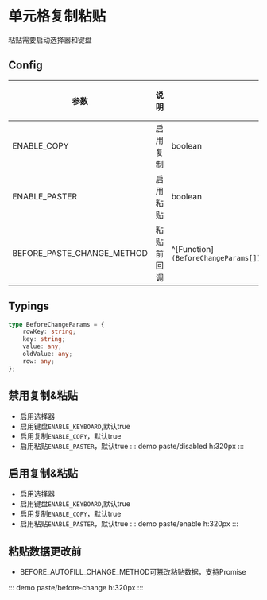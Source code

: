 # 单元格复制粘贴

粘贴需要启动选择器和键盘

## Config

| 参数                     | 说明                    | 类型     | 默认值 |
| ------------------------ | ----------------------- | -------  | ------ |
| ENABLE_COPY | 启用复制 | boolean  | true |
| ENABLE_PASTER | 启用粘贴 | boolean  | true |
| BEFORE_PASTE_CHANGE_METHOD | 粘贴前回调 | ^[Function]`(BeforeChangeParams[])=>BeforeChangeParams[]\|Promise<BeforeChangeParams[]>` | — |

## Typings

``` ts
type BeforeChangeParams = {
    rowKey: string;
    key: string;
    value: any;
    oldValue: any;
    row: any;
};
```

## 禁用复制&粘贴

- 启用选择器
- 启用键盘`ENABLE_KEYBOARD`,默认true
- 启用复制`ENABLE_COPY`，默认true
- 启用粘贴`ENABLE_PASTER`，默认true
::: demo
paste/disabled
h:320px
:::

## 启用复制&粘贴

- 启用选择器
- 启用键盘`ENABLE_KEYBOARD`,默认true
- 启用复制`ENABLE_COPY`，默认true
- 启用粘贴`ENABLE_PASTER`，默认true
::: demo
paste/enable
h:320px
:::


## 粘贴数据更改前

- BEFORE_AUTOFILL_CHANGE_METHOD可篡改粘贴数据，支持Promise


::: demo
paste/before-change
h:320px
:::